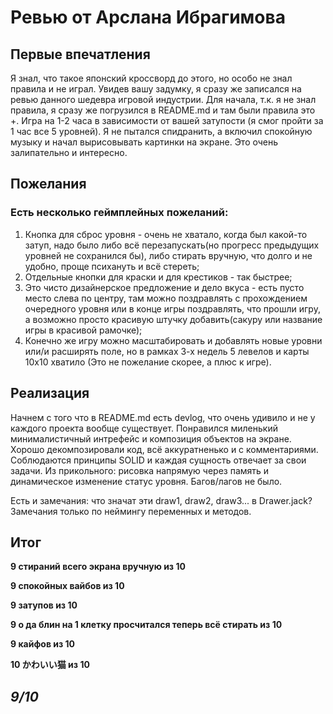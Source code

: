 # Ревью от Арслана Ибрагимова 

 ## Первые впечатления
 Я знал, что такое японский кроссворд до этого, но особо не знал правила и не играл. Увидев вашу задумку, я сразу же записался на ревью данного шедевра игровой индустрии. Для начала, т.к. я не знал правила, я сразу же погрузился в README.md и там были правила это +. Игра на 1-2 часа в зависимости от вашей затупости (я смог пройти за 1 час все 5 уровней). Я не пытался спидранить, а включил спокойную музыку и начал вырисовывать картинки на экране. Это очень залипательно и интересно.

## Пожелания
### Есть несколько геймплейных пожеланий:
1. Кнопка для сброс уровня - очень не хватало, когда был какой-то затуп, надо было либо всё перезапускать(но прогресс предыдущих уровней не сохранился бы), либо стирать вручную, что долго и не удобно, проще психануть и всё стереть;
2. Отдельные кнопки для краски и для крестиков - так быстрее;
3. Это чисто дизайнерское предложение и дело вкуса - есть пусто место слева по центру, там можно поздравлять с прохождением очередного уровня или в конце игры поздравлять, что прошли игру, а возможно просто красивую штучку добавить(сакуру или название игры в красивой рамочке);
4. Конечно же игру можно масштабировать и добавлять новые уровни или/и расширять поле, но в рамках 3-х недель 5 левелов и карты 10x10 хватило (Это не пожелание скорее, а плюс к игре).

 ## Реализация
 Начнем с того что в README.md есть devlog, что очень удивило и не у каждого проекта вообще существует.
 Понравился миленький минималистичный интрефейс и композиция объектов на экране.
 Хорошо декомпозировали код, всё аккуратненько и с комментариями. Соблюдаются принципы SOLID и каждая сущность отвечает за свои задачи. Из прикольного: рисовка напрямую через память и динамическое изменение статус уровня.
 Багов/лагов не было.

 Есть и замечания: что значат эти draw1, draw2, draw3... в Drawer.jack? Замечания только по неймингу переменных и методов.


 ## Итог
 **9 стираний всего экрана вручную из 10**

 **9 спокойных вайбов из 10**

 **9 затупов из 10**

 **9 о да блин на 1 клетку просчитался теперь всё стирать из 10**

 **9 кайфов из 10**

 **10 かわいい猫 из 10**

## **_9/10_**